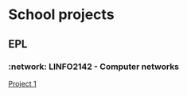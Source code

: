 # School projects

## EPL 

### :network: LINFO2142 - Computer networks 
[Project 1](https://github.com/Ayly-EXE/LINFO2142-Project1)










<!--
**Ayly-EXE/Ayly-EXE** is a ✨ _special_ ✨ repository because its `README.md` (this file) appears on your GitHub profile.

Here are some ideas to get you started:

- 🔭 I’m currently working on ...
- 🌱 I’m currently learning ...
- 👯 I’m looking to collaborate on ...
- 🤔 I’m looking for help with ...
- 💬 Ask me about ...
- 📫 How to reach me: ...
- 😄 Pronouns: ...
- ⚡ Fun fact: ...
-->
